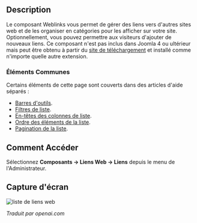 <!-- Filename: Help4.x:Components_Weblinks_Links  / Display title: Liens Web -->

## Description

Le composant Weblinks vous permet de gérer des liens vers d'autres sites web et de les organiser en catégories pour les afficher sur votre site. Optionnellement, vous pouvez permettre aux visiteurs d'ajouter de nouveaux liens. Ce composant n'est pas inclus dans Joomla 4 ou ultérieur mais peut être obtenu à partir du [site de téléchargement](https://downloads.joomla.org/extensions/weblinks) et installé comme n'importe quelle autre extension.

### Éléments Communes

Certains éléments de cette page sont couverts dans des articles d'aide séparés :

* [Barres d'outils](jdocmanual?article=help/common-elements/toolbars).
* [Filtres de liste](jdocmanual?article=help/common-elements/list-filters).
* [En-têtes des colonnes de liste](jdocmanual?article=help/common-elements/list-column-headers).
* [Ordre des éléments de la liste](jdocmanual?article=help/common-elements/list-ordering).
* [Pagination de la liste](jdocmanual?article=help/common-elements/list-pagination).

## Comment Accéder

Sélectionnez **Composants → Liens Web → Liens** depuis le menu de l'Administrateur.

## Capture d'écran

![liste de liens web](../../../fr/images/weblinks/weblinks-list.png)

*Traduit par openai.com*

